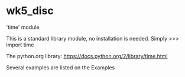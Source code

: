 # wk5_disc

'time' module

This is a standard library module, no installation is needed. Simply     >>> import time

The python.org library:
https://docs.python.org/2/library/time.html

Several examples are listed on the Examples
